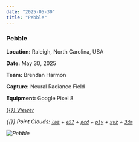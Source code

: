 ```yaml
---
date: "2025-05-30"
title: "Pebble"
---
```


### Pebble

**Location:** Raleigh, North Carolina, USA

**Date:** May 30, 2025

**Team:** Brendan Harmon

**Capture:** Neural Radiance Field

**Equipment:** Google Pixel 8


[{{<i class="fas fa-braille">}} Viewer](https://xyz.cct.lsu.edu/data/cloud-forest/pebble-02/pebble-02.html "Pebble viewer")

{{<i class="ms ms-database">}} Point Clouds:
[``laz``](https://xyz.cct.lsu.edu/data/cloud-forest/pebble-02/pebble-02.laz "Pebble LAZ")
+ 
[``e57``](https://xyz.cct.lsu.edu/data/cloud-forest/pebble-02/pebble-02.e57 "Pebble E57")
+ 
[``pcd``](https://xyz.cct.lsu.edu/data/cloud-forest/pebble-02/pebble-02.pcd "Pebble PCD")
+ 
[``ply``](https://xyz.cct.lsu.edu/data/cloud-forest/pebble-02/pebble-02.ply "Pebble PLY")
+ 
[``xyz``](https://xyz.cct.lsu.edu/data/cloud-forest/pebble-02/pebble-02.xyz "Pebble XYZ")
+ 
[``3dm``](https://xyz.cct.lsu.edu/data/cloud-forest/pebble-02/pebble-02.3dm "Pebble 3DM")

![Pebble](../pebble-02.webp)
